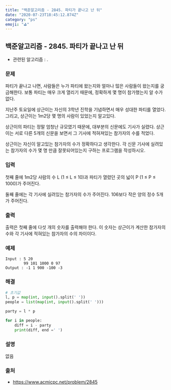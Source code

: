 ```yaml
---
title: "백준알고리즘 - 2845. 파티가 끝나고 난 뒤"
date: "2020-07-23T18:45:12.874Z"
category: "ps"
emoji: "⛳"
---
```


## 백준알고리즘 - 2845. 파티가 끝나고 난 뒤

- 관련된 알고리즘 : .

### 문제

파티가 끝나고 나면, 사람들은 누가 파티에 왔는지와 얼마나 많은 사람들이 왔는지를 궁금해한다. 보통 파티는 매우 크게 열리기 때문에, 정확하게 몇 명이 참가했는지 알 수가 없다.

지난주 토요일에 상근이는 자신의 3학년 진학을 기념하면서 매우 성대한 파티를 열었다. 그리고, 상근이는 1m2당 몇 명의 사람이 있었는지 알고있다.

상근이의 파티는 정말 엄청난 규모였기 때문에, 대부분의 신문에도 기사가 실렸다. 상근이는 서로 다른 5개의 신문을 보면서 그 기사에 적혀져있는 참가자의 수를 적었다.

상근이는 자신이 알고있는 참가자의 수가 정확하다고 생각한다. 각 신문 기사에 실려있는 참가자의 수가 몇 명 만큼 잘못되어있는지 구하는 프로그램을 작성하시오.

### 입력

첫째 줄에 1m2당 사람의 수 L (1 ≤ L ≤ 10)과 파티가 열렸던 곳의 넓이 P (1 ≤ P ≤ 1000)가 주어진다.

둘째 줄에는 각 기사에 실려있는 참가자의 수가 주어진다. 106보다 작은 양의 정수 5개가 주어진다.

### 출력

출력은 첫째 줄에 다섯 개의 숫자를 출력해야 한다. 이 숫자는 상근이가 계산한 참가자의 수와  각 기사에 적혀있는 참가자의 수의 차이이다.

### 예제

```
Input : 5 20
        99 101 1000 0 97
Output : -1 1 900 -100 -3
```

### 해결

```python
# 초기값
l, p = map(int, input().split(' '))
people = list(map(int, input().split(' ')))

party = l * p

for i in people:
    diff = i - party
    print(diff, end =' ')
```

### 설명

없음

### 출처

- https://www.acmicpc.net/problem/2845
